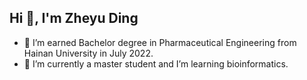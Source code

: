 ## Hi 👋, I'm Zheyu Ding
- 🔭 I’m earned Bachelor degree in Pharmaceutical Engineering from Hainan University in July 2022.
- 🌱 I’m currently a master student and I’m learning bioinformatics.
<!--
**Zheyu-Ding/Zheyu-Ding** is a ✨ _special_ ✨ repository because its `README.md` (this file) appears on your GitHub profile.

Here are some ideas to get you started:

- 🔭 I’m currently working on ...
- 🌱 I’m currently learning ...
- 👯 I’m looking to collaborate on ...
- 🤔 I’m looking for help with ...
- 💬 Ask me about ...
- 📫 How to reach me: ...
- 😄 Pronouns: ...
- ⚡ Fun fact: ...
-->

